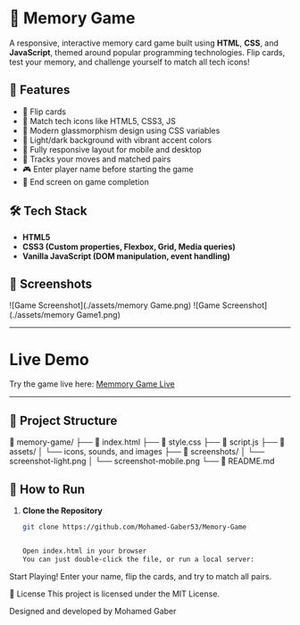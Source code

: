 # 🧠 Memory Game

A responsive, interactive memory card game built using **HTML**, **CSS**, and **JavaScript**, themed around popular programming technologies. Flip cards, test your memory, and challenge yourself to match all tech icons!

## 🚀 Features

- 🔁 Flip cards
- 🎯 Match tech icons like HTML5, CSS3, JS
- 💎 Modern glassmorphism design using CSS variables
- 🎨 Light/dark background with vibrant accent colors
- 📱 Fully responsive layout for mobile and desktop
- 🧠 Tracks your moves and matched pairs
- 🎮 Enter player name before starting the game
- 🏁 End screen on game completion

## 🛠️ Tech Stack

- **HTML5**
- **CSS3 (Custom properties, Flexbox, Grid, Media queries)**
- **Vanilla JavaScript (DOM manipulation, event handling)**

## 📸 Screenshots

![Game Screenshot](./assets/memory Game.png) 
![Game Screenshot](./assets/memory Game1.png)


---
# Live Demo

Try the game live here: [Memmory Game Live](https://mohamed-gaber53.github.io/Memory-Game/)

---

## 📂 Project Structure

📁 memory-game/ ├── 📄 index.html ├── 📄 style.css ├── 📄 script.js ├── 📁 assets/ │ └── icons, sounds, and images ├── 📁 screenshots/ │ └── screenshot-light.png │ └── screenshot-mobile.png └── 📄 README.md

## 🔧 How to Run

1. **Clone the Repository**

   ```bash
   git clone https://github.com/Mohamed-Gaber53/Memory-Game


   Open index.html in your browser
   You can just double-click the file, or run a local server:
   ```

Start Playing!
Enter your name, flip the cards, and try to match all pairs.

📄 License
This project is licensed under the MIT License.

Designed and developed by Mohamed Gaber
